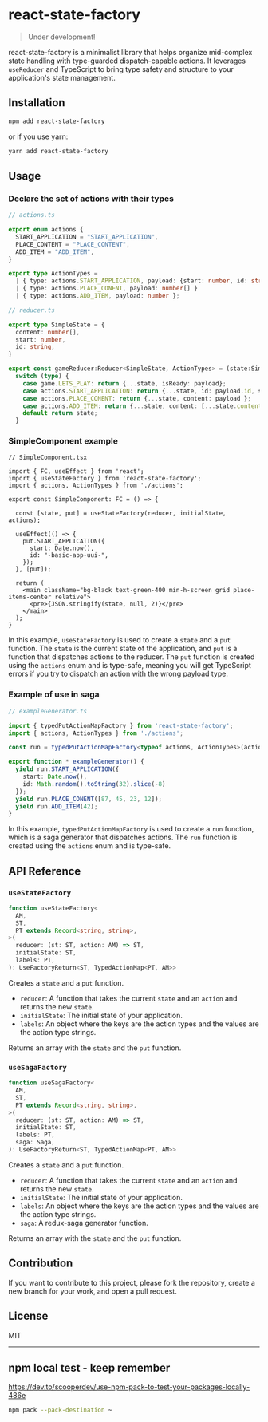 # react-state-factory
> Under development!

react-state-factory is a minimalist library that helps organize mid-complex state handling with type-guarded dispatch-capable actions. It leverages `useReducer` and TypeScript to bring type safety and structure to your application's state management.

## Installation

```sh
npm add react-state-factory
```

or if you use yarn:

```sh
yarn add react-state-factory
```

## Usage

### Declare the set of actions with their types

```ts
// actions.ts

export enum actions {
  START_APPLICATION = "START_APPLICATION",
  PLACE_CONTENT = "PLACE_CONTENT",
  ADD_ITEM = "ADD_ITEM",
}

export type ActionTypes =
  | { type: actions.START_APPLICATION, payload: {start: number, id: string } }
  | { type: actions.PLACE_CONENT, payload: number[] }
  | { type: actions.ADD_ITEM, payload: number };
```

```ts
// reducer.ts

export type SimpleState = {
  content: number[],
  start: number,
  id: string,
}

export const gameReducer:Reducer<SimpleState, ActionTypes> = (state:SimpleState,  { type, payload }: ActionTypes) => {
  switch (type) {
    case game.LETS_PLAY: return {...state, isReady: payload};
    case actions.START_APPLICATION: return {...state, id: payload.id, start: payload: start};
    case actions.PLACE_CONENT: return {...state, content: payload };
    case actions.ADD_ITEM: return {...state, content: [...state.content, payload]};
    default return state;
  }
```

### SimpleComponent example 

```tsx
// SimpleComponent.tsx

import { FC, useEffect } from 'react';
import { useStateFactory } from 'react-state-factory';
import { actions, ActionTypes } from './actions';

export const SimpleComponent: FC = () => {

  const [state, put] = useStateFactory(reducer, initialState, actions);

  useEffect(() => {
    put.START_APPLICATION({
      start: Date.now(),
      id: "-basic-app-uui-",
    });
  }, [put]);

  return (
    <main className="bg-black text-green-400 min-h-screen grid place-items-center relative">
      <pre>{JSON.stringify(state, null, 2)}</pre>
    </main>
  );
}
```

In this example, `useStateFactory` is used to create a `state` and a `put` function. The `state` is the current state of the application, and `put` is a function that dispatches actions to the reducer. The `put` function is created using the `actions` enum and is type-safe, meaning you will get TypeScript errors if you try to dispatch an action with the wrong payload type.

### Example of use in saga

```ts
// exampleGenerator.ts

import { typedPutActionMapFactory } from 'react-state-factory';
import { actions, ActionTypes } from './actions';

const run = typedPutActionMapFactory<typeof actions, ActionTypes>(actions);

export function * exampleGenerator() {
  yield run.START_APPLICATION({
    start: Date.now(), 
    id: Math.random().toString(32).slice(-8)
  });
  yield run.PLACE_CONENT([87, 45, 23, 12]);
  yield run.ADD_ITEM(42);
}
```

In this example, `typedPutActionMapFactory` is used to create a `run` function, which is a saga generator that dispatches actions. The `run` function is created using the `actions` enum and is type-safe.

## API Reference

### `useStateFactory`

```ts
function useStateFactory<
  AM, 
  ST,
  PT extends Record<string, string>,
>(
  reducer: (st: ST, action: AM) => ST,
  initialState: ST,
  labels: PT,
): UseFactoryReturn<ST, TypedActionMap<PT, AM>>
```

Creates a `state` and a `put` function.

- `reducer`: A function that takes the current `state` and an `action` and returns the new `state`.
- `initialState`: The initial state of your application.
- `labels`: An object where the keys are the action types and the values are the action type strings.

Returns an array with the `state` and the `put` function.

### `useSagaFactory`

```ts
function useSagaFactory<
  AM, 
  ST,
  PT extends Record<string, string>,
>(
  reducer: (st: ST, action: AM) => ST,
  initialState: ST,
  labels: PT,
  saga: Saga,
): UseFactoryReturn<ST, TypedActionMap<PT, AM>>
```

Creates a `state` and a `put` function.

- `reducer`: A function that takes the current `state` and an `action` and returns the new `state`.
- `initialState`: The initial state of your application.
- `labels`: An object where the keys are the action types and the values are the action type strings.
- `saga`: A redux-saga generator function.

Returns an array with the `state` and the `put` function.

## Contribution

If you want to contribute to this project, please fork the repository, create a new branch for your work, and open a pull request.

## License

MIT

---

## npm local test - keep remember

https://dev.to/scooperdev/use-npm-pack-to-test-your-packages-locally-486e

```sh
npm pack --pack-destination ~
```